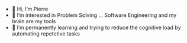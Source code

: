 - 👋 Hi, I’m Pierre
- 👀 I’m interested in Problem Solving ... Software Engineering and my brain are my tools
- 🌱 I’m permanently learning and trying to reduce the cognitive load by automating repetetive tasks

<!---
mobi3006/mobi3006 is a ✨ special ✨ repository because its `README.md` (this file) appears on your GitHub profile.
You can click the Preview link to take a look at your changes.
--->
